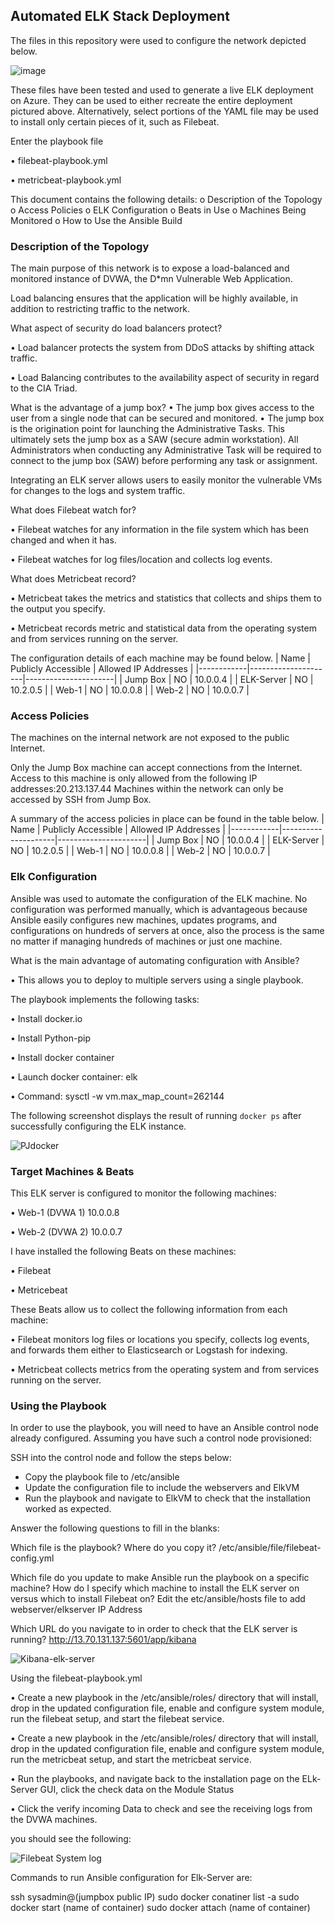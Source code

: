 ## Automated ELK Stack Deployment

The files in this repository were used to configure the network depicted below.

 ![image](https://user-images.githubusercontent.com/94761746/169676049-51b16ad0-01b0-4e78-8a02-1b22e6c237e6.png)


These files have been tested and used to generate a live ELK deployment on Azure. They can be used to either recreate the entire deployment pictured above. Alternatively, select portions of the YAML file may be used to install only certain pieces of it, such as Filebeat.

 Enter the playbook file

•	filebeat-playbook.yml

•	metricbeat-playbook.yml

This document contains the following details:
o	Description of the Topology
o	Access Policies
o	ELK Configuration
o	Beats in Use
o	Machines Being Monitored
o	How to Use the Ansible Build

### Description of the Topology

The main purpose of this network is to expose a load-balanced and monitored instance of DVWA, the D*mn Vulnerable Web Application.

Load balancing ensures that the application will be highly available, in addition to restricting traffic to the network.

What aspect of security do load balancers protect? 

•	Load balancer protects the system from DDoS attacks by shifting attack traffic.

•	Load Balancing contributes to the availability aspect of security in regard to the CIA Triad.

What is the advantage of a jump box?
•	The jump box gives access to the user from a single node that can be secured and monitored.
•	The jump box is the origination point for launching the Administrative Tasks. This ultimately sets the jump box as a SAW (secure admin workstation). All Administrators when conducting any Administrative Task will be required to connect to the jump box (SAW) before performing any task or assignment.

Integrating an ELK server allows users to easily monitor the vulnerable VMs for changes to the logs and system traffic.

What does Filebeat watch for?

•	Filebeat watches for any information in the file system which has been changed and when it has.

•	Filebeat watches for log files/location and collects log events.

What does Metricbeat record?

•	Metricbeat takes the metrics and statistics that collects and ships them to the output you specify.

•	Metricbeat records metric and statistical data from the operating system and from services running on the server.


The configuration details of each machine may be found below.
| Name       | Publicly Accessible | Allowed IP Addresses |
|------------|---------------------|----------------------|
| Jump Box   | NO                  | 10.0.0.4             |
| ELK-Server | NO                  | 10.2.0.5             |
| Web-1      | NO                  | 10.0.0.8             |
| Web-2      | NO                  | 10.0.0.7             |

### Access Policies

The machines on the internal network are not exposed to the public Internet. 

Only the Jump Box machine can accept connections from the Internet. Access to this machine is only allowed from the following IP addresses:20.213.137.44 Machines within the network can only be accessed by SSH from Jump Box.

A summary of the access policies in place can be found in the table below.
| Name       | Publicly Accessible | Allowed IP Addresses |
|------------|---------------------|----------------------|
| Jump Box   | NO                  | 10.0.0.4             |
| ELK-Server | NO                  | 10.2.0.5             |
| Web-1      | NO                  | 10.0.0.8             |
| Web-2      | NO                  | 10.0.0.7             |


### Elk Configuration

Ansible was used to automate the configuration of the ELK machine. No configuration was performed manually, which is advantageous because Ansible easily configures new machines, updates programs, and configurations on hundreds of servers at once, also the process is the same no matter if managing hundreds of machines or just one machine.

What is the main advantage of automating configuration with Ansible?

•	This allows you to deploy to multiple servers using a single playbook.

The playbook implements the following tasks:

•	Install docker.io

•	Install Python-pip

•	Install docker container

•	Launch docker container: elk

•	Command: sysctl -w vm.max_map_count=262144

The following screenshot displays the result of running `docker ps` after successfully configuring the ELK instance.

![PJdocker](https://user-images.githubusercontent.com/94761746/169676201-6c1c6982-0e47-4ec9-8253-a9f7936935cf.PNG)


### Target Machines & Beats

This ELK server is configured to monitor the following machines:

•	Web-1 (DVWA 1)   10.0.0.8

•	Web-2 (DVWA 2) 10.0.0.7

I have installed the following Beats on these machines:

•	Filebeat

•	Metricebeat


These Beats allow us to collect the following information from each machine:

•	Filebeat monitors log files or locations you specify, collects log events, and forwards them either to Elasticsearch or Logstash for indexing.

•	Metricbeat collects metrics from the operating system and from services running on the server.

### Using the Playbook

In order to use the playbook, you will need to have an Ansible control node already configured. Assuming you have such a control node provisioned: 

SSH into the control node and follow the steps below:

- Copy the playbook file to /etc/ansible
- Update the configuration file to include the webservers and ElkVM
- Run the playbook and navigate to ElkVM to check that the installation worked as expected.

Answer the following questions to fill in the blanks:

Which file is the playbook? Where do you copy it?
/etc/ansible/file/filebeat-config.yml

 Which file do you update to make Ansible run the playbook on a specific machine? How do I specify which machine to install the ELK server on versus which to install Filebeat on? Edit the etc/ansible/hosts file to add webserver/elkserver IP Address
 
Which URL do you navigate to in order to check that the ELK server is running? http://13.70.131.137:5601/app/kibana

![Kibana-elk-server](https://user-images.githubusercontent.com/94761746/169677167-ad738772-115c-43f2-966b-d8862b3d75ad.PNG)

Using the filebeat-playbook.yml

•	Create a new playbook in the /etc/ansible/roles/ directory that will install, drop in the updated configuration file, enable and configure system module, run the filebeat setup, and start the filebeat service.

•	Create a new playbook in the /etc/ansible/roles/ directory that will install, drop in the updated configuration file, enable and configure system module, run the metricbeat setup, and start the metricbeat service.

•	Run the playbooks, and navigate back to the installation page on the ELk-Server GUI, click the check data on the Module Status

•	Click the verify incoming Data to check and see the receiving logs from the DVWA machines.

you should see the following:

![Filebeat System log](https://user-images.githubusercontent.com/94761746/169677310-1d1be944-c715-4615-a792-ca7238fbdfcc.PNG)

Commands to run Ansible configuration for Elk-Server are:

ssh sysadmin@(jumpbox public IP)
sudo docker conatiner list -a
sudo docker start (name of container)
sudo docker attach (name of container)

